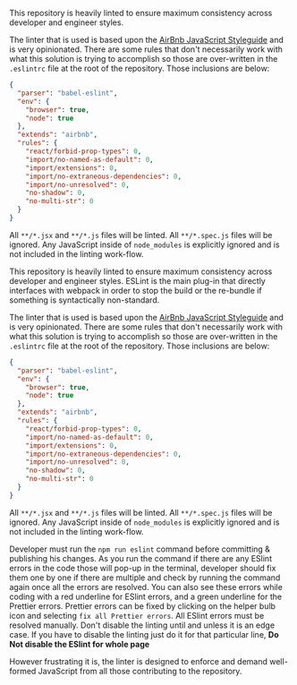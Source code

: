 This repository is heavily linted to ensure maximum consistency across developer and engineer styles.

The linter that is used is based upon the [AirBnb JavaScript Styleguide](https://github.com/airbnb/javascript) and is very opinionated. There are some rules that don't necessarily work with what this solution is trying to accomplish so those are over-written in the `.eslintrc` file at the root of the repository. Those inclusions are below:

```json static
{
  "parser": "babel-eslint",
  "env": {
    "browser": true,
    "node": true
  },
  "extends": "airbnb",
  "rules": {
    "react/forbid-prop-types": 0,
    "import/no-named-as-default": 0,
    "import/extensions": 0,
    "import/no-extraneous-dependencies": 0,
    "import/no-unresolved": 0,
    "no-shadow": 0,
    "no-multi-str": 0
  }
}
```

All `**/*.jsx` and `**/*.js` files will be linted. All `**/*.spec.js` files will be ignored. Any JavaScript inside of `node_modules` is explicitly ignored and is not included in the linting work-flow.

This repository is heavily linted to ensure maximum consistency across developer and engineer styles. ESLint is the main plug-in that directly interfaces with webpack in order to stop the build or the re-bundle if something is syntactically non-standard.

The linter that is used is based upon the [AirBnb JavaScript Styleguide](https://github.com/airbnb/javascript) and is very opinionated. There are some rules that don't necessarily work with what this solution is trying to accomplish so those are over-written in the `.eslintrc` file at the root of the repository. Those inclusions are below:

```json static
{
  "parser": "babel-eslint",
  "env": {
    "browser": true,
    "node": true
  },
  "extends": "airbnb",
  "rules": {
    "react/forbid-prop-types": 0,
    "import/no-named-as-default": 0,
    "import/extensions": 0,
    "import/no-extraneous-dependencies": 0,
    "import/no-unresolved": 0,
    "no-shadow": 0,
    "no-multi-str": 0
  }
}
```

All `**/*.jsx` and `**/*.js` files will be linted. All `**/*.spec.js` files will be ignored. Any JavaScript inside of `node_modules` is explicitly ignored and is not included in the linting work-flow.

Developer must run the `npm run eslint` command before committing & publishing his changes. As you run the command if there are any ESlint errors in the code those will pop-up in the terminal, developer should fix them one by one if there are multiple and check by running the command again once all the errors are resolved. You can also see these errors while coding with a red underline for ESlint errors, and a green underline for the Prettier errors. Prettier errors can be fixed by clicking on the helper bulb icon and selecting `fix all Prettier errors`. All ESlint errors must be resolved manually. Don't disable the linting until and unless it is an edge case. If you have to disable the linting just do it for that particular line, **Do Not disable the ESlint for whole page** 

However frustrating it is, the linter is designed to enforce and demand well-formed JavaScript from all those contributing to the repository.